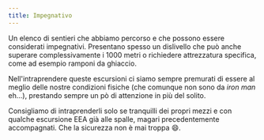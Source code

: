 ```yaml
---
title: Impegnativo
---
```


Un elenco di sentieri che abbiamo percorso e che possono essere considerati impegnativi. Presentano spesso un dislivello che può anche superare complessivamente i 1000 metri o richiedere attrezzatura specifica, come ad esempio ramponi da ghiaccio.

Nell'intraprendere queste escursioni ci siamo sempre premurati di essere al meglio delle nostre condizioni fisiche (che comunque non sono da *iron man* eh...), prestando sempre un pò di attenzione in più del solito.

Consigliamo di intraprenderli solo se tranquilli dei propri mezzi e con qualche escursione EEA già alle spalle, magari precedentemente accompagnati. Che la sicurezza non è mai troppa :smile:.

